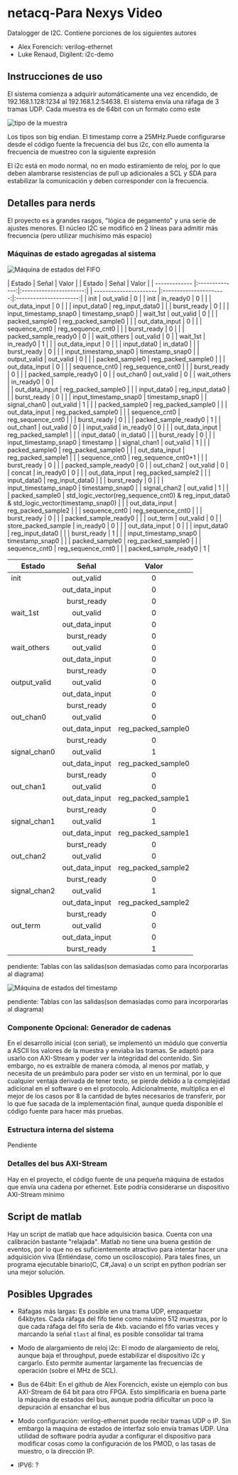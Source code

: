 # netacq-Para Nexys Video
Datalogger de I2C. Contiene porciones de los siguientes autores
* Alex Forencich: verilog-ethernet
* Luke Renaud, Digilent: i2c-demo

## Instrucciones de uso

El sistema comienza a adquirir automáticamente una vez encendido, de 192.168.1.128:1234 al 192.168.1.2:54638. El sistema envía una ráfaga de 3 tramas UDP. Cada muestra es de 64bit con un formato como este

![tipo de la muestra](https://github.com/ColdfireMC/netacq/blob/main/diags/sampletype.svg "Tipo de la muestra")


Los tipos son big endian. El timestamp corre a 25MHz.Puede configurarse desde el código fuente la frecuencia del bus i2c, con ello aumenta la frecuencia de muestreo con la siguiente expresión


El i2c está en modo normal, no en modo estiramiento de reloj, por lo que deben alambrarse resistencias de pull up adicionales a SCL y SDA para estabilizar la comunicación y deben corresponder con la frecuencia.

## Detalles para nerds

El proyecto es a grandes rasgos, "lógica de pegamento" y una serie de ajustes menores. El núcleo I2C se modificó en 2 líneas para admitir más frecuencia (pero utilizar muchísimo más espacio)

### Máquinas de estado agregadas al sistema

![Máquina de estados del FIFO](https://github.com/ColdfireMC/netacq/blob/main/diags/fifo_comp3.svg "Máquina de estados del FIFO")








| Estado        | Señal          | Valor                  | | Estado                 | Señal                  | Valor                  |
| ------------- |:--------------:|:----------------------:| | ---------------------- |:----------------------:|:----------------------:|
| init          | out_valid      |             0          | | init                   | in_ready0              |             0          |
|               | out_data_input |             0          | |                        | input_data0            |  reg_input_data0       |
|               | burst_ready    |             0          | |                        | input_timestamp_snap0  |  timestamp_snap0       |
| wait_1st      | out_valid      |             0          | |                        | packed_sample0         |  reg_packed_sample0    |
|               | out_data_input |             0          | |                        | sequence_cnt0          |  reg_sequence_cnt0     |
|               | burst_ready    |             0          | |                        | packed_sample_ready0   |             0          |
| wait_others   | out_valid      |             0          | | wait_1st               | in_ready0              |             1          |
|               | out_data_input |             0          | |                        | input_data0            |  in_data0              |
|               | burst_ready    |             0          | |                        | input_timestamp_snap0  |  timestamp_snap0       |
| output_valid  | out_valid      |             0          | |                        | packed_sample0         |  reg_packed_sample0    |
|               | out_data_input |             0          | |                        | sequence_cnt0          |  reg_sequence_cnt0     |
|               | burst_ready    |             0          | |                        | packed_sample_ready0   |             0          |
| out_chan0     | out_valid      |             0          | | wait_others            | in_ready0              |             0          |                                                                       
|               | out_data_input |   reg_packed_sample0   | |                        | input_data0            |     reg_input_data0    |
|               | burst_ready    |             0          | |                        | input_timestamp_snap0  |     timestamp_snap0    |
| signal_chan0  | out_valid      |             1          | |                        | packed_sample0         |  reg_packed_sample0    |
|               | out_data_input |   reg_packed_sample0   | |                        | sequence_cnt0          |    reg_sequence_cnt0   |
|               | burst_ready    |             0          | |                        | packed_sample_ready0   |             1          |
| out_chan1     | out_valid      |             0          | | input_valid            | in_ready0              |             0          |
|               | out_data_input |   reg_packed_sample1   | |                        | input_data0            |   in_data0             |
|               | burst_ready    |             0          | |                        | input_timestamp_snap0  |   timestamp            |
| signal_chan1  | out_valid      |             1          | |                        | packed_sample0         |   reg_packed_sample0   |
|               | out_data_input |   reg_packed_sample1   | |                        | sequence_cnt0          |   reg_sequence_cnt0+1  |
|               | burst_ready    |             0          | |                        | packed_sample_ready0   |             0          |
| out_chan2     | out_valid      |             0          | | concat                 | in_ready0              |    0                   |
|               | out_data_input |   reg_packed_sample2   | |                        | input_data0            |    reg_input_data0     |
|               | burst_ready    |             0          | |                        | input_timestamp_snap0  |    timestamp_snap0     |
| signal_chan2  | out_valid      |             1          | |                        | packed_sample0         |  std_logic_vector(reg_sequence_cnt0) & reg_input_data0 & std_logic_vector(timestamp_snap0) |
|               | out_data_input |   reg_packed_sample2   | |                        | sequence_cnt0          |    reg_sequence_cnt0   |
|               | burst_ready    |             0          | |                        | packed_sample_ready0   |                        |
| out_term      | out_valid      |             0          | | store_packed_sample    | in_ready0              |             0          |
|               | out_data_input |             0          | |                        | input_data0            |    reg_input_data0     |
|               | burst_ready    |             1          | |                        | input_timestamp_snap0  |   timestamp_snap0      |
                                                            |                        | packed_sample0         |    reg_packed_sample0  |
                                                            |                        | sequence_cnt0          |     reg_sequence_cnt0  |
                                                            |                        | packed_sample_ready0   |             1          |
                                                           













































| Estado        | Señal          | Valor                  |
| ------------- |:--------------:|:----------------------:|
| init          | out_valid      |             0          |
|               | out_data_input |             0          |
|               | burst_ready    |             0          |
| wait_1st      | out_valid      |             0          |
|               | out_data_input |             0          |
|               | burst_ready    |             0          |
| wait_others   | out_valid      |             0          |
|               | out_data_input |             0          |
|               | burst_ready    |             0          |
| output_valid  | out_valid      |             0          |
|               | out_data_input |             0          |
|               | burst_ready    |             0          |
| out_chan0     | out_valid      |             0          |
|               | out_data_input |   reg_packed_sample0   |
|               | burst_ready    |             0          |
| signal_chan0  | out_valid      |             1          |
|               | out_data_input |   reg_packed_sample0   |
|               | burst_ready    |             0          |
| out_chan1     | out_valid      |             0          |
|               | out_data_input |   reg_packed_sample1   |
|               | burst_ready    |             0          |
| signal_chan1  | out_valid      |             1          |
|               | out_data_input |   reg_packed_sample1   |
|               | burst_ready    |             0          |
| out_chan2     | out_valid      |             0          |
|               | out_data_input |   reg_packed_sample2   |
|               | burst_ready    |             0          |
| signal_chan2  | out_valid      |             1          |
|               | out_data_input |   reg_packed_sample2   |
|               | burst_ready    |             0          |
| out_term      | out_valid      |             0          |
|               | out_data_input |             0          |
|               | burst_ready    |             1          |





pendiente: Tablas con las salidas(son demasiadas como para incorporarlas al diagrama)

![Máquina de estados del timestamp](https://github.com/ColdfireMC/netacq/blob/main/diags/timestamp.svg "Máquina de estados del timestamp")

pendiente: Tablas con las salidas(son demasiadas como para incorporarlas al diagrama)

### Componente Opcional: Generador de cadenas

En el desarrollo inicial (con serial), se implementó un módulo que convertía a ASCII los valores de la muestra y enviaba las tramas. Se adaptó para usarlo con AXI-Stream y poder ver la integridad del contenido. Sin embargo, no es extraíble de manera cómoda, al menos por matlab, y necesita de un preámbulo para poder ser visto en un terminal, por lo que cualquier ventaja derivada de tener texto, se pierde debido a la complejidad adicional en el software o en el protocolo. Adicionalmente, multiplica en el mejor de los casos por 8 la cantidad de bytes necesarios de transferir, por lo que fue sacada de la implementación final, aunque queda disponible el código fuente para hacer más pruebas.


### Estructura interna del sistema

Pendiente


### Detalles del bus AXI-Stream

Hay en el proyecto, el código fuente de una pequeña máquina de estados que envía una cadena por ethernet. Este podría considerarse un dispositivo AXI-Stream mínimo


## Script de matlab
Hay un script de matlab que hace adquisición basica. Cuenta con una calibración bastante "relajada". Matlab no tiene una buena gestión de eventos, por lo que no es suficientemente atractivo para intentar hacer una adquisición viva (Entiéndase, como un osciloscopio). Para tales fines, un programa ejecutable binario(C, C#,Java) o un script en python podrían ser una mejor solución.


## Posibles Upgrades

* Ráfagas más largas: Es posible en una trama UDP, empaquetar 64kbytes. Cada ráfaga del fifo tiene como máximo 512 muestras, por lo que cada ráfaga del fifo sería de 4kb. vaciando el fifo varias veces y marcando la señal `tlast` al final, es posible consolidar tal trama

* Modo de alargamiento de reloj i2c: El modo de alargamiento de reloj, aunque baja el throughput, puede estabilizar el dispositivo i2c y cargarlo. Esto permite aumentar largamente las frecuencias de operación (sobre el MHz de SCL).

* Bus de 64bit: En el github de Alex Forencich, existe un ejemplo con bus AXI-Stream de 64 bit para otro FPGA. Esto simplificaría en buena parte la máquina de estados del bus, aunque podria dificultar un poco la depuración al ensanchar el bus

* Modo configuración: verilog-ethernet puede recibir tramas UDP o IP. Sin embargo la maquina de estados de interfaz solo envía tramas UDP. Una utilidad de software podría ayudar a configurar el dispositivo para modificar cosas como la configuración de los PMOD, o las tasas de muestro, o la dirección IP.

* IPV6: ?

